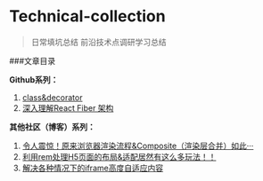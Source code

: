 # Technical-collection
> 日常填坑总结
> 前沿技术点调研学习总结

###文章目录

**Github系列：**

1. [class&decorator](./class&decorator/class&decorator.md)
2. [深入理解React Fiber 架构](./react-fiber/README.md)

**其他社区（博客）系列：**

1. [令人震惊！原来浏览器渲染流程&Composite（渲染层合并）如此···](https://segmentfault.com/a/1190000014520786)
2. [利用rem处理H5页面的布局&适配居然有这么多玩法！！](https://segmentfault.com/a/1190000012804903)
3. [解决各种情况下的iframe高度自适应内容](https://segmentfault.com/a/1190000011507804)